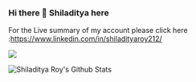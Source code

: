### Hi there 👋 Shiladitya here

<!--
**shiladityaroy212/shiladityaroy212** is a ✨ _special_ ✨ repository because its `README.md` (this file) appears on your GitHub profile.

Here are some ideas to get you started:

- 🔭 I’m currently working on ML projects
- 🌱 I’m currently learning data science
- 👯 I’m looking to collaborate on data science projects
- 🤔 I’m looking for help with my projects
- 💬 Ask me about myself XD
- 📫 How to reach me: shiladityaroy212@gmail.com
- 😄 Pronouns: titanium
- ⚡ Fun fact: I am a great anime lover...My dp says it all!!
-->

For the Live summary of my account please click here :https://www.linkedin.com/in/shiladityaroy212/


![](https://komarev.com/ghpvc/?username=shiladityaroy212&color=green&style=flat-square)

<img align="left" alt="Shiladitya Roy's Github Stats" src="https://github-readme-stats.vercel.app/api?username=anschy&theme=chartreuse-dark&show_icons=true&hide_border=true"/>

